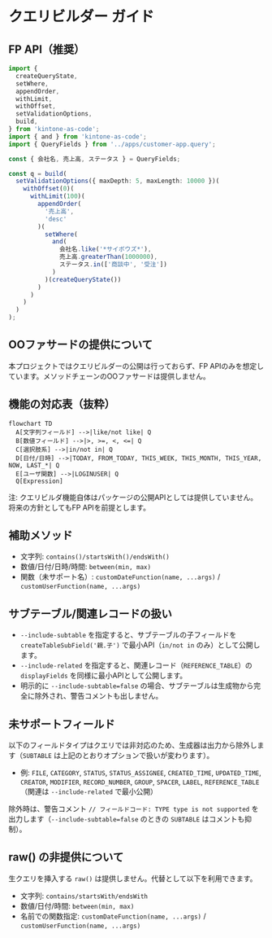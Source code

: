 # クエリビルダー ガイド

## FP API（推奨）

```ts
import {
  createQueryState,
  setWhere,
  appendOrder,
  withLimit,
  withOffset,
  setValidationOptions,
  build,
} from 'kintone-as-code';
import { and } from 'kintone-as-code';
import { QueryFields } from '../apps/customer-app.query';

const { 会社名, 売上高, ステータス } = QueryFields;

const q = build(
  setValidationOptions({ maxDepth: 5, maxLength: 10000 })(
    withOffset(0)(
      withLimit(100)(
        appendOrder(
          '売上高',
          'desc'
        )(
          setWhere(
            and(
              会社名.like('*サイボウズ*'),
              売上高.greaterThan(1000000),
              ステータス.in(['商談中', '受注'])
            )
          )(createQueryState())
        )
      )
    )
  )
);
```

## OOファサードの提供について

本プロジェクトではクエリビルダーの公開は行っておらず、FP APIのみを想定しています。メソッドチェーンのOOファサードは提供しません。

## 機能の対応表（抜粋）

```mermaid
flowchart TD
  A[文字列フィールド] -->|like/not like| Q
  B[数値フィールド] -->|>, >=, <, <=| Q
  C[選択肢系] -->|in/not in| Q
  D[日付/日時] -->|TODAY, FROM_TODAY, THIS_WEEK, THIS_MONTH, THIS_YEAR, NOW, LAST_*| Q
  E[ユーザ関数] -->|LOGINUSER| Q
  Q[Expression]
```

注: クエリビルダ機能自体はパッケージの公開APIとしては提供していません。将来の方針としてもFP APIを前提とします。

## 補助メソッド

- 文字列: `contains()/startsWith()/endsWith()`
- 数値/日付/日時/時間: `between(min, max)`
- 関数（未サポート名）: `customDateFunction(name, ...args)` / `customUserFunction(name, ...args)`

## サブテーブル/関連レコードの扱い

- `--include-subtable` を指定すると、サブテーブルの子フィールドを `createTableSubField('親.子')` で最小API（`in/not in` のみ）として公開します。
- `--include-related` を指定すると、関連レコード（`REFERENCE_TABLE`）の `displayFields` を同様に最小APIとして公開します。
- 明示的に `--include-subtable=false` の場合、サブテーブルは生成物から完全に除外され、警告コメントも出しません。

## 未サポートフィールド

以下のフィールドタイプはクエリでは非対応のため、生成器は出力から除外します（`SUBTABLE` は上記のとおりオプションで扱いが変わります）。

- 例: `FILE`, `CATEGORY`, `STATUS`, `STATUS_ASSIGNEE`, `CREATED_TIME`, `UPDATED_TIME`, `CREATOR`, `MODIFIER`, `RECORD_NUMBER`, `GROUP`, `SPACER`, `LABEL`, `REFERENCE_TABLE`（関連は `--include-related` で最小公開）

除外時は、警告コメント `// フィールドコード: TYPE type is not supported` を出力します（`--include-subtable=false` のときの `SUBTABLE` はコメントも抑制）。

## raw() の非提供について

生クエリを挿入する `raw()` は提供しません。代替として以下を利用できます。

- 文字列: `contains/startsWith/endsWith`
- 数値/日付/時間: `between(min, max)`
- 名前での関数指定: `customDateFunction(name, ...args)` / `customUserFunction(name, ...args)`
